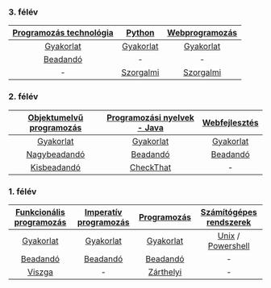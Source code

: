 ### 3. félév
| [Programozás technológia](3/progtech/) | [Python](3/python/) | [Webprogramozás](3/webprog/) |
| :----: | :----: | :----: |
| [Gyakorlat](3/progtech/gyakorlat/) | [Gyakorlat](3/python/gyakorlat/) | [Gyakorlat](3/webprog/gyakorlat/) |
| [Beadandó](3/progtech/beadando/) | - | - |
| - | [Szorgalmi](3/python/szorgalmi/) | [Szorgalmi](3/webprog/szorgalmi/) |

### 2. félév
| [Objektumelvű programozás](2/oep/) | [Programozási nyelvek - Java](2/java/) | [Webfejlesztés](2/webfejl/) |
| :----: | :----: | :----: |
| [Gyakorlat](2/oep/gyakorlat/) | [Gyakorlat](2/java/gyakorlat/) | [Gyakorlat](2/webfejl/gyakorlat/) |
| [Nagybeadandó](2/oep/nagybeadando/) | [Beadandó](2/java/beadando/) | [Beadandó](2/webfejl/beadando/) |
| [Kisbeadandó](2/oep/kisbeadando/) | [CheckThat](2/java/checkthat/) | - |

### 1. félév
| [Funkcionális programozás](1/funkcprog/) | [Imperatív programozás](1/impprog/) | [Programozás](1/progalap/) | [Számítógépes rendszerek](1/szamrend/) |
| :----: | :----: | :----: | :----: |
| [Gyakorlat](1/funkcprog/gyakorlat/) | [Gyakorlat](1/impprog/gyakorlat/) | [Gyakorlat](1/progalap/gyakorlat/) | [Unix](1/szamrend/unix/) / [Powershell](1/szamrend/powershell/)|
| [Beadandó](1/funkcprog/beadando/) | [Beadandó](1/impprog/beadando/) | [Beadandó](1/progalap/beadando/) | - |
| [Viszga](1/funkcprog/vizsga-gyak/) | - | [Zárthelyi](1/progalap/zarthelyi/) | - |